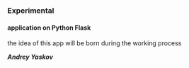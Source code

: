 ### Experimental

#### application on Python Flask

the idea of this app will be born during the working process

***Andrey Yaskov***